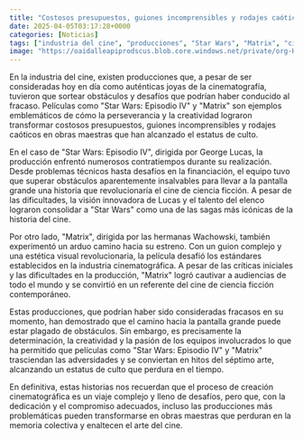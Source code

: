 ```yaml
---
title: "Costosos presupuestos, guiones incomprensibles y rodajes caóticos - 5 películas que podrían haber sido un gran fracaso"
date: 2025-04-05T03:17:28+0000
categories: [Noticias]
tags: ["industria del cine", "producciones", "Star Wars", "Matrix", "cine de ciencia ficción", "George Lucas", "hermanas Wachowski", "obstáculos", "creatividad", "presupuestos", "guiones", "rodajes caóticos", "obras maestras", "culto", "saga", "cine"]
image: "https://oaidalleapiprodscus.blob.core.windows.net/private/org-HKmKxpuNw3Y88lm4EBrIPq0n/user-ZwiCXOggLL8ZNNKE2g7rXFmV/img-OfB72LtaSVXS6JAlLPKzkDoq.png?st=2025-04-05T02%3A17%3A28Z&se=2025-04-05T04%3A17%3A28Z&sp=r&sv=2024-08-04&sr=b&rscd=inline&rsct=image/png&skoid=d505667d-d6c1-4a0a-bac7-5c84a87759f8&sktid=a48cca56-e6da-484e-a814-9c849652bcb3&skt=2025-04-05T02%3A26%3A07Z&ske=2025-04-06T02%3A26%3A07Z&sks=b&skv=2024-08-04&sig=09ihPHgE0%2BV76YpwS0pcpyEEWDxY943693l1PFDkoOc%3D"
---
```


En la industria del cine, existen producciones que, a pesar de ser consideradas hoy en día como auténticas joyas de la cinematografía, tuvieron que sortear obstáculos y desafíos que podrían haber conducido al fracaso. Películas como "Star Wars: Episodio IV" y "Matrix" son ejemplos emblemáticos de cómo la perseverancia y la creatividad lograron transformar costosos presupuestos, guiones incomprensibles y rodajes caóticos en obras maestras que han alcanzado el estatus de culto.

En el caso de "Star Wars: Episodio IV", dirigida por George Lucas, la producción enfrentó numerosos contratiempos durante su realización. Desde problemas técnicos hasta desafíos en la financiación, el equipo tuvo que superar obstáculos aparentemente insalvables para llevar a la pantalla grande una historia que revolucionaría el cine de ciencia ficción. A pesar de las dificultades, la visión innovadora de Lucas y el talento del elenco lograron consolidar a "Star Wars" como una de las sagas más icónicas de la historia del cine.

Por otro lado, "Matrix", dirigida por las hermanas Wachowski, también experimentó un arduo camino hacia su estreno. Con un guion complejo y una estética visual revolucionaria, la película desafió los estándares establecidos en la industria cinematográfica. A pesar de las críticas iniciales y las dificultades en la producción, "Matrix" logró cautivar a audiencias de todo el mundo y se convirtió en un referente del cine de ciencia ficción contemporáneo.

Estas producciones, que podrían haber sido consideradas fracasos en su momento, han demostrado que el camino hacia la pantalla grande puede estar plagado de obstáculos. Sin embargo, es precisamente la determinación, la creatividad y la pasión de los equipos involucrados lo que ha permitido que películas como "Star Wars: Episodio IV" y "Matrix" trasciendan las adversidades y se conviertan en hitos del séptimo arte, alcanzando un estatus de culto que perdura en el tiempo.

En definitiva, estas historias nos recuerdan que el proceso de creación cinematográfica es un viaje complejo y lleno de desafíos, pero que, con la dedicación y el compromiso adecuados, incluso las producciones más problemáticas pueden transformarse en obras maestras que perduran en la memoria colectiva y enaltecen el arte del cine.
    